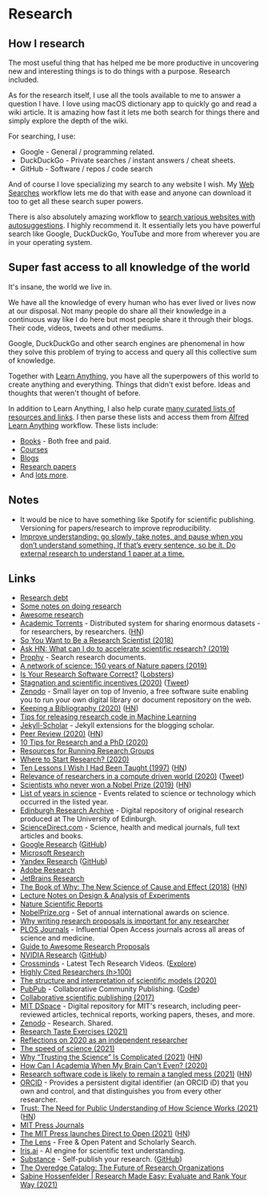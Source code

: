 # Research

## How I research

The most useful thing that has helped me be more productive in uncovering new and interesting things is to do things with a purpose. Research included.

As for the research itself, I use all the tools available to me to answer a question I have. I love using macOS dictionary app to quickly go and read a wiki article. It is amazing how fast it lets me both search for things there and simply explore the depth of the wiki.

For searching, I use:

- Google - General / programming related.
- DuckDuckGo - Private searches / instant answers / cheat sheets.
- GitHub - Software / repos / code search

And of course I love specializing my search to any website I wish. My [Web Searches](https://github.com/nikitavoloboev/alfred-web-searches) workflow lets me do that with ease and anyone can download it too to get all these search super powers.

There is also absolutely amazing workflow to [search various websites with autosuggestions](https://github.com/deanishe/alfred-searchio). I highly recommend it. It essentially lets you have powerful search like Google, DuckDuckGo, YouTube and more from wherever you are in your operating system.

## Super fast access to all knowledge of the world

It's insane, the world we live in.

We have all the knowledge of every human who has ever lived or lives now at our disposal. Not many people do share all their knowledge in a continuous way like I do here but most people share it through their blogs. Their code, videos, tweets and other mediums.

Google, DuckDuckGo and other search engines are phenomenal in how they solve this problem of trying to access and query all this collective sum of knowledge.

Together with [Learn Anything](https://learn-anything.xyz/), you have all the superpowers of this world to create anything and everything. Things that didn't exist before. Ideas and thoughts that weren't thought of before.

In addition to Learn Anything, I also help curate [many curated lists of resources and links](https://github.com/learn-anything/curated-lists). I then parse these lists and access them from [Alfred Learn Anything](https://github.com/nikitavoloboev/alfred-learn-anything) workflow. These lists include:

- [Books](https://github.com/learn-anything/books) - Both free and paid.
- [Courses](https://github.com/learn-anything/courses)
- [Blogs](https://github.com/learn-anything/blogs)
- [Research papers](https://github.com/learn-anything/research-papers)
- And [lots more](https://github.com/learn-anything/curated-lists).

## Notes

- It would be nice to have something like Spotify for scientific publishing. Versioning for papers/research to improve reproducibility.
- [Improve understanding: go slowly, take notes, and pause when you don’t understand something. If that’s every sentence, so be it. Do external research to understand 1 paper at a time.](https://www.reddit.com/r/neuroscience/comments/m9t8w4/best_neuroscience_journals_to_follow_in_strokead/)

## Links

- [Research debt](https://distill.pub/2017/research-debt/)
- [Some notes on doing research](https://www.reddit.com/r/MachineLearning/comments/73n9pm/d_confession_as_an_ai_researcher_seeking_advice/dnrsmh9/ "permalink")
- [Awesome research](https://github.com/emptymalei/awesome-research)
- [Academic Torrents](http://academictorrents.com/) - Distributed system for sharing enormous datasets - for researchers, by researchers. ([HN](https://news.ycombinator.com/item?id=22033833))
- [So You Want to Be a Research Scientist (2018)](https://medium.com/s/story/so-you-want-to-be-a-research-scientist-363c075d3d4c?fbclid=IwAR0tcvEpi4DojA3xmFMsuvXg8eqjZ_kHS_0HhBbzvBZ-WK-X-FrwjOe5MbA)
- [Ask HN: What can I do to accelerate scientific research? (2019)](https://news.ycombinator.com/item?id=20189664)
- [Prophy](https://www.prophy.science/) - Search research documents.
- [A network of science: 150 years of Nature papers (2019)](https://www.youtube.com/watch?v=GW4s58u8PZo)
- [Is Your Research Software Correct?](https://mikecroucher.github.io/MLPM_talk/) ([Lobsters](https://lobste.rs/s/yvuwwe/is_your_research_software_correct))
- [Stagnation and scientific incentives (2020)](https://www.nber.org/papers/w26752.pdf) ([Tweet](https://twitter.com/michael_nielsen/status/1229579376016023552))
- [Zenodo](https://github.com/zenodo/zenodo) - Small layer on top of Invenio, a free software suite enabling you to run your own digital library or document repository on the web.
- [Keeping a Bibliography (2020)](https://bastian.rieck.me/blog/posts/2020/bibliography/) ([HN](https://news.ycombinator.com/item?id=22683294))
- [Tips for releasing research code in Machine Learning](https://github.com/paperswithcode/releasing-research-code)
- [Jekyll-Scholar](https://github.com/inukshuk/jekyll-scholar) - Jekyll extensions for the blogging scholar.
- [Peer Review (2020)](https://rodneybrooks.com/peer-review/) ([HN](https://news.ycombinator.com/item?id=23280372))
- [10 Tips for Research and a PhD (2020)](https://ruder.io/10-tips-for-research-and-a-phd/)
- [Resources for Running Research Groups](https://github.com/jeanqasaur/research-group-resources)
- [Where to Start Research? (2020)](https://acesounderglass.com/2020/06/09/where-to-start-research/)
- [Ten Lessons I Wish I Had Been Taught (1997)](https://www.ams.org/notices/199701/comm-rota.pdf) ([HN](https://news.ycombinator.com/item?id=23722803))
- [Relevance of researchers in a compute driven world (2020)](https://www.reddit.com/r/MachineLearning/comments/iezgsc/d_relevance_of_researchers_in_a_compute_driven/) ([Tweet](https://twitter.com/hardmaru/status/1298114780763316227))
- [Scientists who never won a Nobel Prize (2019)](https://www.wondersofphysics.com/2019/01/scientists-who-never-won.html) ([HN](https://news.ycombinator.com/item?id=24283018))
- [List of years in science](https://en.wikipedia.org/wiki/List_of_years_in_science) - Events related to science or technology which occurred in the listed year.
- [Edinburgh Research Archive](https://era.ed.ac.uk/) - Digital repository of original research produced at The University of Edinburgh.
- [ScienceDirect.com](https://www.sciencedirect.com/) - Science, health and medical journals, full text articles and books.
- [Google Research](https://research.google/) ([GitHub](https://github.com/google-research))
- [Microsoft Research](https://www.microsoft.com/en-us/research/)
- [Yandex Research](https://research.yandex.com/) ([GitHub](https://github.com/yandex-research))
- [Adobe Research](https://research.adobe.com/)
- [JetBrains Research](https://research.jetbrains.org/)
- [The Book of Why: The New Science of Cause and Effect (2018)](http://cdar.berkeley.edu/wp-content/uploads/2017/04/Lisa-Goldberg-reviews-The-Book-of-Why.pdf) ([HN](https://news.ycombinator.com/item?id=24487135))
- [Lecture Notes on Design & Analysis of Experiments](https://github.com/fcampelo/Design-and-Analysis-of-Experiments)
- [Nature Scientific Reports](https://www.nature.com/srep/)
- [NobelPrize.org](https://www.nobelprize.org/) - Set of annual international awards on science.
- [Why writing research proposals is important for any researcher](https://twitter.com/omarsar0/status/1314217743391100928)
- [PLOS Journals](https://plos.org/#journals) - Influential Open Access journals across all areas of science and medicine.
- [Guide to Awesome Research Proposals](https://github.com/dair-ai/awesome-research-proposals-guide)
- [NVIDIA Research](https://www.nvidia.com/en-us/research/) ([GitHub](https://github.com/NVlabs))
- [Crossminds](https://crossminds.ai/) - Latest Tech Research Videos. ([Explore](https://crossminds.ai/explore/))
- [Highly Cited Researchers (h>100)](http://www.webometrics.info/en/hlargerthan100)
- [The structure and interpretation of scientific models (2020)](https://blog.khinsen.net/posts/2020/12/10/the-structure-and-interpretation-of-scientific-models/)
- [PubPub](https://www.pubpub.org/) - Collaborative Community Publishing. ([Code](https://github.com/pubpub/pubpub))
- [Collaborative scientific publishing (2017)](https://dspace.mit.edu/handle/1721.1/112531)
- [MIT DSpace](https://dspace.mit.edu/) - Digital repository for MIT's research, including peer-reviewed articles, technical reports, working papers, theses, and more.
- [Zenodo](https://zenodo.org/) - Research. Shared.
- [Research Taste Exercises (2021)](http://colah.github.io/notes/taste/)
- [Reflections on 2020 as an independent researcher](https://andymatuschak.org/2020/)
- [The speed of science (2021)](https://worksinprogress.co/issue/the-speed-of-science/)
- [Why “Trusting the Science” Is Complicated (2021)](https://lareviewofbooks.org/article/why-trusting-the-science-is-complicated/) ([HN](https://news.ycombinator.com/item?id=26122712))
- [How Can I Academia When My Brain Can't Even? (2020)](https://very.science/PLMW20/)
- [Research software code is likely to remain a tangled mess (2021)](http://shape-of-code.coding-guidelines.com/2021/02/21/research-software-code-is-likely-to-remain-a-tangled-mess/) ([HN](https://news.ycombinator.com/item?id=26223114))
- [ORCID](https://orcid.org/) - Provides a persistent digital identifier (an ORCID iD) that you own and control, and that distinguishes you from every other researcher.
- [Trust: The Need for Public Understanding of How Science Works (2021)](https://onlinelibrary.wiley.com/doi/full/10.1002/hast.1227) ([HN](https://news.ycombinator.com/item?id=26314610))
- [MIT Press Journals](https://www.mitpressjournals.org/action/showPublications)
- [The MIT Press launches Direct to Open (2021)](https://mitpress.mit.edu/blog/mit-press-launches-direct-open) ([HN](https://news.ycombinator.com/item?id=26322089))
- [The Lens](https://www.lens.org/lens/) - Free & Open Patent and Scholarly Search.
- [Iris.ai](https://iris.ai/) - AI engine for scientific text understanding.
- [Substance](https://substance.io/) - Self-publish your research. ([GitHub](https://github.com/substance))
- [The Overedge Catalog: The Future of Research Organizations](https://arbesman.net/overedge/)
- [Sabine Hossenfelder | Research Made Easy: Evaluate and Rank Your Way (2021)](https://www.youtube.com/watch?v=IVFutzyRmNg)
